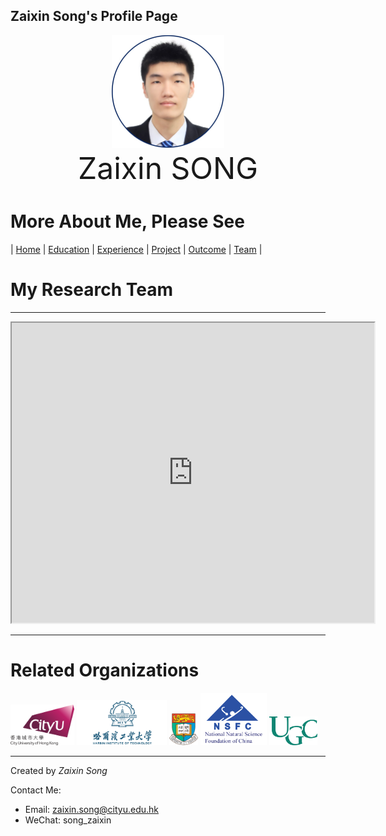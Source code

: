 ## Zaixin Song's Profile Page

<div align=center><img src="https://github.com/songzaixin/cv/raw/zxs-patch-cv/image/icon1.jpg" alt="image-icon1" style="zoom:25%;" /></div>

<center><font size=12> Zaixin SONG </font></center>

# More About Me, Please See

| [Home](https://songzaixin.github.io/cv/)  | [Education](https://songzaixin.github.io/cv-education/) | [Experience](https://songzaixin.github.io/cv-experience/) | [Project](https://songzaixin.github.io/cv-project/) | [Outcome](https://songzaixin.github.io/cv-outcome/) | [Team](https://songzaixin.github.io/cv-team/) |


# My Research Team

---

<iframe src="https://docs.google.com/viewer?srcid=1ssM0pGFWX6SaiNCHqL9eUhrfuqQrdNe0&pid=explorer&efh=false&a=v&chrome=false&embedded=true" width="580px" height="480px"></iframe>

---


# Related Organizations

<div align=left>
<img src="https://github.com/songzaixin/cv/raw/zxs-patch-cv/image/logo-cityu.png" alt="image-cityu" style="zoom:10%;" />
<img src="https://github.com/songzaixin/cv/raw/zxs-patch-cv/image/logo-hit.png" alt="image-hit" style="zoom:40%;" />
<img src="https://github.com/songzaixin/cv/raw/zxs-patch-cv/image/logo-hku.png" alt="image-hku" style="zoom:5%;" />
<img src="https://github.com/songzaixin/cv/raw/zxs-patch-cv/image/logo-nsfc.png" alt="image-nsfc" style="zoom:30%;" />
<img src="https://github.com/songzaixin/cv/raw/zxs-patch-cv/image/logo-ugc.png" alt="image-ugc" style="zoom:7.5%;" />
</div>

---

Created by *Zaixin Song*

Contact Me: 
* Email: zaixin.song@cityu.edu.hk
* WeChat: song_zaixin
